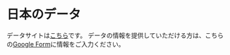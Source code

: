 # 日本のデータ

データサイトは[こちら](https://mizuhirosuzuki.github.io/jpn_data/)です。
データの情報を提供していただける方は、こちらの[Google Form](https://docs.google.com/forms/d/e/1FAIpQLScoBlO5OZa0Q5Cd23O5zMoKwOVxhN6F65Mn2HQVWSlVaHDqXg/viewform?usp=sf_link)に情報をご入力ください。
